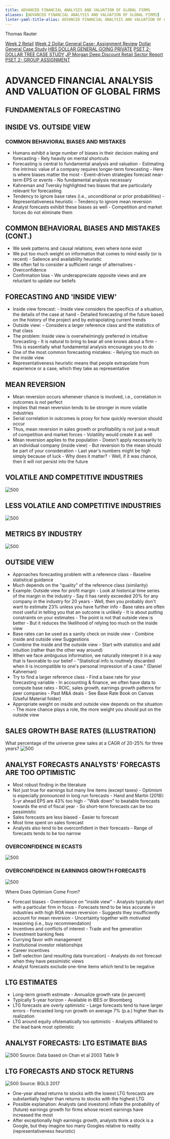 ```yaml
---
title: ADVANCED FINANCIAL ANALYSIS AND VALUATION OF GLOBAL FIRMS
aliases: [ADVANCED FINANCIAL ANALYSIS AND VALUATION OF GLOBAL FIRMS]
linter-yaml-title-alias: ADVANCED FINANCIAL ANALYSIS AND VALUATION OF GLOBAL FIRMS
---
```


Thomas Rauter

[Week 2 Retail](Week%202%20Retail.md)
[Week 2 Dollar General Case- Assignment Review](Week%202%20Dollar%20General%20Case-%20Assignment%20Review.md)
[Dollar General Case Study](Dollar%20General%20Case%20Study.md)
[HBS DOLLAR GENERAL GOING PRIVATE](HBS%20DOLLAR%20GENERAL%20GOING%20PRIVATE.md)
[PSET 2- DOLLAR TREE CASE STUDY](PSET%202-%20DOLLAR%20TREE%20CASE%20STUDY.md)
[JP Morgan Deep Discount Retail Sector Report](JP%20Morgan%20Deep%20Discount%20Retail%20Sector%20Report.md)
[PSET 2- GROUP ASSIGNMENT](PSET%202-%20GROUP%20ASSIGNMENT.md)

# ADVANCED FINANCIAL ANALYSIS AND VALUATION OF GLOBAL FIRMS

## FUNDAMENTALS OF FORECASTING

## INSIDE VS. OUTSIDE VIEW

### COMMON BEHAVIORAL BIASES AND MISTAKES

- Humans exhibit a large number of biases in their decision making and forecasting
	   - Rely heavily on mental shortcuts
- Forecasting is central to fundamental analysis and valuation
	   - Estimating the intrinsic value of a company requires longer-term forecasting
		   - Here is where biases matter the most
	   - Event-driven strategies forecast near-term EPS or events
		   - No fundamental analysis necessary
- Kahneman and Tversky highlighted two biases that are particularly relevant for forecasting
 - Tendency to ignore base rates (i.e., unconditional or prior probabilities)
		   - Representativeness heuristic
	   - Tendency to ignore mean reversion
- Analyst forecasts exhibit these biases as well
	   - Competition and market forces do not eliminate them

## COMMON BEHAVIORAL BIASES AND MISTAKES (CONT.)

- We seek patterns and causal relations, even where none exist
- We put too much weight on information that comes to mind easily (or is recent)
	   - Salience and availability heuristic
- We often fail to consider a sufficient range of alternatives
	   - Overconfidence
- Confirmation bias
	   - We underappreciate opposite views and are reluctant to update our beliefs

## FORECASTING AND 'INSIDE VIEW'

- Inside view forecast:
	   - Inside view considers the specifics of a situation, the details of the case at hand
	   - Detailed forecasting of the future based on the history of the project and by extrapolating current trends
- Outside view:
	   - Considers a larger reference class and the statistics of that class
- The problem: Inside view is overwhelmingly preferred in intuitive forecasting
	   - It is natural to bring to bear all one knows about a firm
	   - This is essentially what fundamental analysis encourages you to do
- One of the most common forecasting mistakes:
	   - Relying too much on the inside view
- Representativeness heuristic means that people extrapolate from experience or a case, which they take as representative

## MEAN REVERSION

- Mean reversion occurs whenever chance is involved, i.e., correlation in outcomes is not perfect
 - Implies that mean reversion tends to be stronger in more volatile industries
 - Serial correlation in outcomes is proxy for how quickly reversion should occur
- Thus, mean reversion in sales growth or profitability is not just a result of competition and market forces
	   - Volatility would create it as well
- Mean reversion applies to the population
	   - Doesn't apply necessarily to an individual company (inside view)
	   - But reversion to the mean should be part of your consideration
		   - Last year's numbers might be high simply because of luck
	   - Why does it matter?
		   - Well, if it was chance, then it will not persist into the future

## VOLATILE AND COMPETITIVE INDUSTRIES

![500](Z.%20Clippings/Week%202%20Fundamentals%20Of%20Forecasting-20240502210010165.png)

## LESS VOLATILE AND COMPETITIVE INDUSTRIES

![500](Z.%20Clippings/Week%202%20Fundamentals%20Of%20Forecasting-20240502210038473.png)

## METRICS BY INDUSTRY

![500](Z.%20Clippings/mentals%20Of%20Forecasting-20240502210137194.png)

## OUTSIDE VIEW

- Approaches forecasting problem with a reference class
	   - Baseline statistical guidance
 - Much depends on the "quality" of the reference class (similarity)
- Example: Outside view for profit margin
	   - Look at historical time series of the margin in the industry
		   - Say it has rarely exceeded 20% for any company in the industry for 20 years
		   - Well, then you probably don't want to estimate 23% unless you have further info
	   - Base rates are often most useful in telling you that an outcome is unlikely
		   - It is about putting constraints on your estimates
	   - The point is not that outside view is better
		   - But it reduces the likelihood of relying too much on the inside view
- Base rates can be used as a sanity check on inside view
	   - Combine inside and outside view
Suggestions
- Combine the inside and the outside view
	   - Start with statistics and add intuition (rather than the other way around)
 - When we face ambiguous information, we naturally interpret it in a way that is
favorable to our belief
	   - "Statistical info is routinely discarded when it is incompatible to one's personal
impression of a case." (Daniel Kahneman)
- Try to find a larger reference class
	   - Find a base rate for your forecasting variable
	   - In accounting & finance, we often have data to compute base rates
		   - ROIC, sales growth, earnings growth patterns for peer companies
		   - Past M&A deals
	   - See Base Rate Book on Canvas (Useful Material folder)
- Appropriate weight on inside and outside view depends on the situation
	   - The more chance plays a role, the more weight you should put on the outside
view

## SALES GROWTH BASE RATES (ILLUSTRATION)

What percentage of the universe grew sales at a CAGR of 20-25% for three years?
![500](Z.%20Clippings/Week%202%20Fundamentals%20Of%20Forecasting-20240502210228946.png)

## ANALYST FORECASTS ANALYSTS' FORECASTS ARE TOO OPTIMISTIC

- Most robust finding in the literature
- Not just true for earnings but many line items (except taxes)
	   - Optimism is especially pronounced in long run forecasts
		   - Hand and Martin (2018): 5-yr ahead EPS are 43% too high
	   - "Walk down" to beatable forecasts towards the end of fiscal year
		   - So short-term forecasts can be too pessimistic
- Sales forecasts are less biased
	   - Easier to forecast
 - Most time spent on sales forecast
- Analysts also tend to be overconfident in their forecasts
	   - Range of forecasts tends to be too narrow

### OVERCONFIDENCE IN ECASTS

![500](Z.%20Clippings/Week%202%20Fundamentals%20Of%20Forecasting-20240502210334163.png)

### OVERCONFIDENCE IN EARNINGS GROWTH FORECASTS

![500](Z.%20Clippings/Attachments%201/Week%202%20Fundamentals%20Of%20Forecasting-20240502210338245.png)

Where Does Optimism Come From?

- Forecast biases
	   - Overreliance on "inside view"
		   - Analysts typically start with a particular firm in focus
	   - Forecasts tend to be less accurate in industries with high ROA mean reversion
		   - Suggests they insufficiently account for mean reversion
	   - Uncertainty together with motivated reasoning (i.e., buy recommendation)
- Incentives and conflicts of interest
	   - Trade and fee generation
 - Investment banking fees
 - Currying favor with management
 - Institutional investor relationships
 - Career incentives
- Self-selection (and resulting data truncation)
	   - Analysts do not forecast when they have pessimistic views
- Analyst forecasts exclude one-time items which tend to be negative

## LTG ESTIMATES

- Long-term growth estimate
	   - Annualize growth rate (in percent)
 - Typically 5-year horizon
	   - Available in IBES or Bloomberg
- LTG forecasts are overly optimistic
	   - Large forecasts tend to have larger errors
	   - Forecasted long run growth on average 7% (p.a.) higher than its realization
- LTG around equity ofstematically too optimistic
	   - Analysts affiliated to the lead bank most optimistic

## ANALYST FORECASTS: LTG ESTIMATE BIAS

![500](Z.%20Clippings/Week%202%20Fundamentals%20Of%20Forecasting-20240502210349914.png)
Source: Data based on Chan et al 2003 Table 9

## LTG FORECASTS AND STOCK RETURNS

![500](Z.%20Clippings/Attachments%201/Week%202%20Fundamentals%20Of%20Forecasting-20240502210359782.png)
Source: BGLS 2017

- One-year ahead returns to stocks with the lowest LTG forecasts are substantially higher than returns to stocks with the highest LTG
- Possible explanation: Analysts (and investors) inflate the probability of (future) earnings growth for firms whose recent earnings have increased the most
- After exceptionally high earnings growth, analysts think a stock is a Google, but they imagine too many Googles relative to reality (representativeness heuristic)